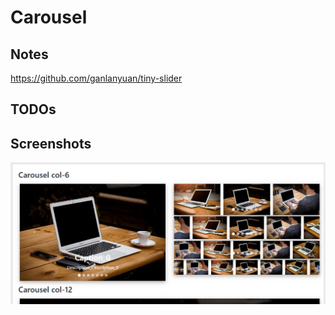 # Carousel

## Notes
https://github.com/ganlanyuan/tiny-slider   
 
## TODOs
 
## Screenshots
![](Screenshots/Carousel_2020-01-17.png)


